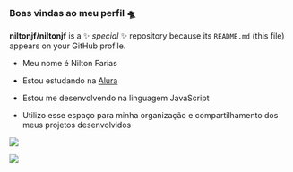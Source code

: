 ### Boas vindas ao meu perfil 🛸


**niltonjf/niltonjf** is a ✨ _special_ ✨ repository because its `README.md` (this file) appears on your GitHub profile.

- Meu nome é Nilton Farias

- Estou estudando na [Alura](https://alura.com.br)
- Estou me desenvolvendo na linguagem JavaScript
- Utilizo esse espaço para minha organização e compartilhamento dos meus projetos desenvolvidos

[![](https://img.shields.io/badge/Gmail-D14836?style=for-the-badge&logo=gmail&logoColor=white)]()

![](https://media.tenor.com/GwrvFr5j2ycAAAAM/basketball-shot.gif)

